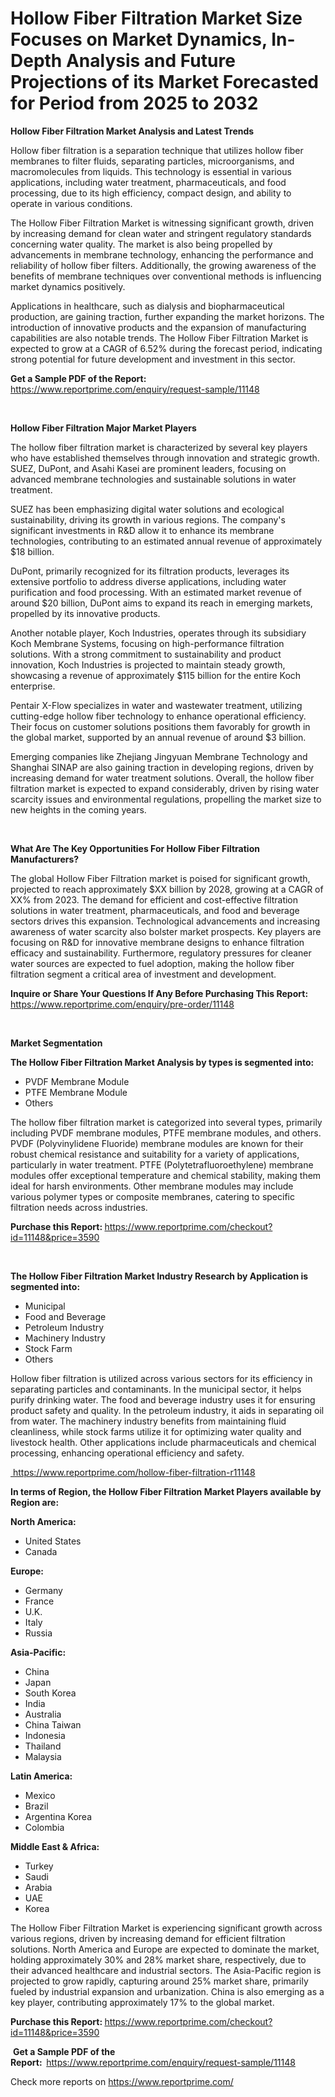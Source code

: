 <p><h1>Hollow Fiber Filtration Market Size Focuses on Market Dynamics, In-Depth Analysis and Future Projections of its Market Forecasted for Period from 2025 to 2032</h1></p><p><strong>Hollow Fiber Filtration Market Analysis and Latest Trends</strong></p>
<p><p>Hollow fiber filtration is a separation technique that utilizes hollow fiber membranes to filter fluids, separating particles, microorganisms, and macromolecules from liquids. This technology is essential in various applications, including water treatment, pharmaceuticals, and food processing, due to its high efficiency, compact design, and ability to operate in various conditions.</p><p>The Hollow Fiber Filtration Market is witnessing significant growth, driven by increasing demand for clean water and stringent regulatory standards concerning water quality. The market is also being propelled by advancements in membrane technology, enhancing the performance and reliability of hollow fiber filters. Additionally, the growing awareness of the benefits of membrane techniques over conventional methods is influencing market dynamics positively.</p><p>Applications in healthcare, such as dialysis and biopharmaceutical production, are gaining traction, further expanding the market horizons. The introduction of innovative products and the expansion of manufacturing capabilities are also notable trends. The Hollow Fiber Filtration Market is expected to grow at a CAGR of 6.52% during the forecast period, indicating strong potential for future development and investment in this sector.</p></p>
<p><strong>Get a Sample PDF of the Report:&nbsp;</strong> <a href="https://www.reportprime.com/enquiry/request-sample/11148?utm_campaign=3148&utm_medium=2&utm_source=Github&utm_content=ia&utm_term=20032025&utm_id=hollow-fiber-filtration">https://www.reportprime.com/enquiry/request-sample/11148</a></p>
<p>&nbsp;</p>
<p><strong>Hollow Fiber Filtration Major Market Players</strong></p>
<p><p>The hollow fiber filtration market is characterized by several key players who have established themselves through innovation and strategic growth. SUEZ, DuPont, and Asahi Kasei are prominent leaders, focusing on advanced membrane technologies and sustainable solutions in water treatment. </p><p>SUEZ has been emphasizing digital water solutions and ecological sustainability, driving its growth in various regions. The company's significant investments in R&D allow it to enhance its membrane technologies, contributing to an estimated annual revenue of approximately $18 billion.</p><p>DuPont, primarily recognized for its filtration products, leverages its extensive portfolio to address diverse applications, including water purification and food processing. With an estimated market revenue of around $20 billion, DuPont aims to expand its reach in emerging markets, propelled by its innovative products.</p><p>Another notable player, Koch Industries, operates through its subsidiary Koch Membrane Systems, focusing on high-performance filtration solutions. With a strong commitment to sustainability and product innovation, Koch Industries is projected to maintain steady growth, showcasing a revenue of approximately $115 billion for the entire Koch enterprise.</p><p>Pentair X-Flow specializes in water and wastewater treatment, utilizing cutting-edge hollow fiber technology to enhance operational efficiency. Their focus on customer solutions positions them favorably for growth in the global market, supported by an annual revenue of around $3 billion.</p><p>Emerging companies like Zhejiang Jingyuan Membrane Technology and Shanghai SINAP are also gaining traction in developing regions, driven by increasing demand for water treatment solutions. Overall, the hollow fiber filtration market is expected to expand considerably, driven by rising water scarcity issues and environmental regulations, propelling the market size to new heights in the coming years.</p></p>
<p>&nbsp;</p>
<p><strong>What Are The Key Opportunities For Hollow Fiber Filtration Manufacturers?</strong></p>
<p><p>The global Hollow Fiber Filtration market is poised for significant growth, projected to reach approximately $XX billion by 2028, growing at a CAGR of XX% from 2023. The demand for efficient and cost-effective filtration solutions in water treatment, pharmaceuticals, and food and beverage sectors drives this expansion. Technological advancements and increasing awareness of water scarcity also bolster market prospects. Key players are focusing on R&D for innovative membrane designs to enhance filtration efficacy and sustainability. Furthermore, regulatory pressures for cleaner water sources are expected to fuel adoption, making the hollow fiber filtration segment a critical area of investment and development.</p></p>
<p><strong>Inquire or Share Your Questions If Any Before Purchasing This Report:</strong> <a href="https://www.reportprime.com/enquiry/pre-order/11148?utm_campaign=3148&utm_medium=2&utm_source=Github&utm_content=ia&utm_term=20032025&utm_id=hollow-fiber-filtration">https://www.reportprime.com/enquiry/pre-order/11148</a></p>
<p>&nbsp;</p>
<p><strong>Market Segmentation</strong></p>
<p><strong>The Hollow Fiber Filtration Market Analysis by types is segmented into:</strong></p>
<p><ul><li>PVDF Membrane Module</li><li>PTFE Membrane Module</li><li>Others</li></ul></p>
<p><p>The hollow fiber filtration market is categorized into several types, primarily including PVDF membrane modules, PTFE membrane modules, and others. PVDF (Polyvinylidene Fluoride) membrane modules are known for their robust chemical resistance and suitability for a variety of applications, particularly in water treatment. PTFE (Polytetrafluoroethylene) membrane modules offer exceptional temperature and chemical stability, making them ideal for harsh environments. Other membrane modules may include various polymer types or composite membranes, catering to specific filtration needs across industries.</p></p>
<p><strong>Purchase this Report:&nbsp;</strong><a href="https://www.reportprime.com/checkout?id=11148&price=3590&utm_campaign=3148&utm_medium=2&utm_source=Github&utm_content=ia&utm_term=20032025&utm_id=hollow-fiber-filtration">https://www.reportprime.com/checkout?id=11148&price=3590</a></p>
<p>&nbsp;</p>
<p><strong>The Hollow Fiber Filtration Market Industry Research by Application is segmented into:</strong></p>
<p><ul><li>Municipal</li><li>Food and Beverage</li><li>Petroleum Industry</li><li>Machinery Industry</li><li>Stock Farm</li><li>Others</li></ul></p>
<p><p>Hollow fiber filtration is utilized across various sectors for its efficiency in separating particles and contaminants. In the municipal sector, it helps purify drinking water. The food and beverage industry uses it for ensuring product safety and quality. In the petroleum industry, it aids in separating oil from water. The machinery industry benefits from maintaining fluid cleanliness, while stock farms utilize it for optimizing water quality and livestock health. Other applications include pharmaceuticals and chemical processing, enhancing operational efficiency and safety.</p></p>
<p><a href="https://www.reportprime.com/hollow-fiber-filtration-r11148?utm_campaign=3148&utm_medium=2&utm_source=Github&utm_content=ia&utm_term=20032025&utm_id=hollow-fiber-filtration">&nbsp;https://www.reportprime.com/hollow-fiber-filtration-r11148</a></p>
<p><strong>In terms of Region, the Hollow Fiber Filtration Market Players available by Region are:</strong></p>
<p>
    <p> <strong> North America: </strong>
        <ul>
            <li>United States</li>
            <li>Canada</li>
        </ul>
        </p> 
    <p> <strong> Europe: </strong>
        <ul>
            <li>Germany</li>
            <li>France</li>
            <li>U.K.</li>
            <li>Italy</li>
            <li>Russia</li>
        </ul>
        </p> 
    <p> <strong> Asia-Pacific: </strong>
        <ul>
            <li>China</li>
            <li>Japan</li>
            <li>South Korea</li>
            <li>India</li>
            <li>Australia</li>
            <li>China Taiwan</li>
            <li>Indonesia</li>
            <li>Thailand</li>
            <li>Malaysia</li>
        </ul>
        </p> 
    <p> <strong> Latin America: </strong>
        <ul>
            <li>Mexico</li>
            <li>Brazil</li>
            <li>Argentina Korea</li>
            <li>Colombia</li>
        </ul>
        </p> 
    <p> <strong> Middle East & Africa: </strong>
        <ul>
            <li>Turkey</li>
            <li>Saudi</li>
            <li>Arabia</li>
            <li>UAE</li>
            <li>Korea</li>
        </ul>
    </p>
    </p>
<p><p>The Hollow Fiber Filtration Market is experiencing significant growth across various regions, driven by increasing demand for efficient filtration solutions. North America and Europe are expected to dominate the market, holding approximately 30% and 28% market share, respectively, due to their advanced healthcare and industrial sectors. The Asia-Pacific region is projected to grow rapidly, capturing around 25% market share, primarily fueled by industrial expansion and urbanization. China is also emerging as a key player, contributing approximately 17% to the global market.</p></p>
<p><strong>Purchase this Report: </strong><a href="https://www.reportprime.com/checkout?id=11148&price=3590&utm_campaign=3148&utm_medium=2&utm_source=Github&utm_content=ia&utm_term=20032025&utm_id=hollow-fiber-filtration">https://www.reportprime.com/checkout?id=11148&price=3590</a></p>
<p>&nbsp;<strong>Get a Sample PDF of the Report:&nbsp;&nbsp;</strong><a href="https://www.reportprime.com/enquiry/request-sample/11148?utm_campaign=3148&utm_medium=2&utm_source=Github&utm_content=ia&utm_term=20032025&utm_id=hollow-fiber-filtration">https://www.reportprime.com/enquiry/request-sample/11148</a></p>
<p><strong></strong></p>
<p>Check more reports on <a href="https://www.reportprime.com/?utm_campaign=3148&utm_medium=2&utm_source=Github&utm_content=ia&utm_term=20032025&utm_id=hollow-fiber-filtration">https://www.reportprime.com/</a></p>